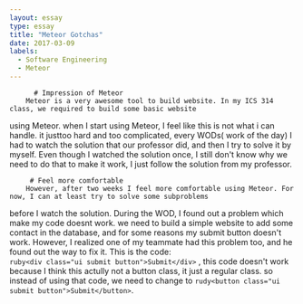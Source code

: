 ```yaml
---
layout: essay
type: essay
title: "Meteor Gotchas"
date: 2017-03-09
labels:
  - Software Engineering
  - Meteor
---
```


          # Impression of Meteor
        Meteor is a very awesome tool to build website. In my ICS 314 class, we required to build some basic website
using Meteor. when I start using Meteor, I feel like this is not what i can handle. it justtoo hard and too complicated, 
every WODs( work of the day) I had to watch the solution that our professor did, and then I try to solve it by myself. 
Even though I watched the solution once, I still don't know why we need to do that to make it work, I just follow the 
solution from my professor.

         # Feel more comfortable
        However, after two weeks I feel more comfortable using Meteor. For now, I can at least try to solve some subproblems
before I watch the solution. During the WOD, I found out a problem which make my code doesnt work. we need to build a 
simple website to add some contact in the database, and for some reasons my submit button doesn't work. However, I realized
 one of my teammate had this problem too, and he found out the way to fix it. This is the code:  
 ```ruby<div class="ui submit button">Submit</div>``` , this code doesn't work because I think this actully not a button 
class, it just a regular class. so instead of using that code, we need to change to
 ```rudy<button class="ui submit button">Submit</button>```.

